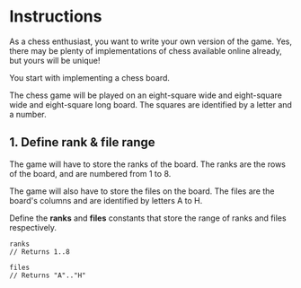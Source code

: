 #  Instructions

As a chess enthusiast, you want to write your own version of the game. Yes, there may be plenty of implementations of chess available online already, but yours will be unique!

You start with implementing a chess board.

The chess game will be played on an eight-square wide and eight-square wide and eight-square long board. The squares are identified by a letter and a number.

## 1. Define rank & file range

The game will have to store the ranks of the board. The ranks are the rows of the board, and are numbered from 1 to 8.

The game will also have to store the files on the board. The files are the board's columns and are identified by letters A to H.

Define the **ranks** and **files** constants that store the range of ranks and files respectively.

    ranks
    // Returns 1..8
    
    files 
    // Returns "A".."H"

